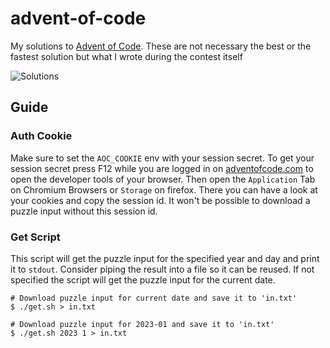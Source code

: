 # advent-of-code

My solutions to [Advent of Code](https://adventofcode.com/).
These are not necessary the best or the fastest solution but what I wrote during the contest itself

![Solutions](https://img.shields.io/badge/Advent%20of%20Code%202023-17/25-thistle?style=flat-square)

## Guide

### Auth Cookie

Make sure to set the `AOC_COOKIE` env with your session secret.
To get your session secret press F12 while you are logged in on [adventofcode.com](https://adventofcode.com/) to open the developer tools of your browser.
Then open the `Application` Tab on Chromium Browsers or `Storage` on firefox. There you can have a look at your cookies and copy the session id.
It won't be possible to download a puzzle input without this session id.

### Get Script

This script will get the puzzle input for the specified year and day and print it to `stdout`.
Consider piping the result into a file so it can be reused.
If not specified the script will get the puzzle input for the current date.

```shell
# Download puzzle input for current date and save it to 'in.txt'
$ ./get.sh > in.txt

# Download puzzle input for 2023-01 and save it to 'in.txt'
$ ./get.sh 2023 1 > in.txt
```
